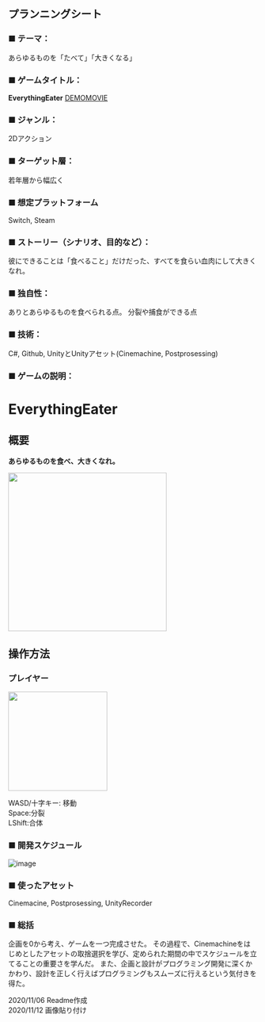 

## プランニングシート

### ■ テーマ：  
あらゆるものを「たべて」「大きくなる」

### ■ ゲームタイトル：
**EverythingEater** [DEMOMOVIE](https://www.youtube.com/watch?v=201YkNTyY6w&feature=youtu.be)

### ■ ジャンル：
2Dアクション

### ■ ターゲット層：
若年層から幅広く

### ■ 想定プラットフォーム
Switch, Steam

### ■ ストーリー（シナリオ、目的など）：
彼にできることは「食べること」だけだった、すべてを食らい血肉にして大きくなれ。

### ■ 独自性：
ありとあらゆるものを食べられる点。
分裂や捕食ができる点

### ■ 技術：
C#, Github, UnityとUnityアセット(Cinemachine, Postprosessing)

### ■ ゲームの説明：

# EverythingEater

## 概要
**あらゆるものを食べ、大きくなれ。**

<img src="https://user-images.githubusercontent.com/66996129/98928695-71e45200-251d-11eb-90db-9879c54884ee.png" width="320px">

## 操作方法
### プレイヤー

<img src="https://user-images.githubusercontent.com/66996129/98929051-f0d98a80-251d-11eb-8d5e-916f060e7675.png" width="200px">


WASD/十字キー: 移動  
Space:分裂  
LShift:合体  
### ■ 開発スケジュール
![image](https://user-images.githubusercontent.com/66996129/99039658-12448000-25cb-11eb-9a28-f96fafa236b9.png)


### ■ 使ったアセット
Cinemacine, Postprosessing, UnityRecorder

### ■ 総括
企画を0から考え、ゲームを一つ完成させた。
その過程で、Cinemachineをはじめとしたアセットの取捨選択を学び、定められた期間の中でスケジュールを立てることの重要さを学んだ。
また、企画と設計がプログラミング開発に深くかかわり、設計を正しく行えばプログラミングもスムーズに行えるという気付きを得た。


2020/11/06 Readme作成  
2020/11/12 画像貼り付け
